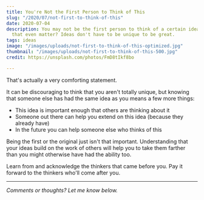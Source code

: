 ```yaml
---
title: You're Not the First Person to Think of This
slug: "/2020/07/not-first-to-think-of-this"
date: 2020-07-04
description: You may not be the first person to think of a certain idea, but does
  that even matter? Ideas don't have to be unique to be great.
tags: ideas
image: "/images/uploads/not-first-to-think-of-this-optimized.jpg"
thumbnail: "/images/uploads/not-first-to-think-of-this-500.jpg"
credit: https://unsplash.com/photos/FmD8tIkf8bo

---
```

That's actually a very comforting statement.
<!--more-->

It can be discouraging to think that you aren't totally unique, but knowing that someone else has  had the same idea as you means a few more things:

* This idea is important enough that others are thinking about it
* Someone out there can help you extend on this idea (because they already have)
* In the future you can help someone else who thinks of this

Being the first or the original just isn't that important. Understanding that your ideas build on the work of others will help you to take them farther than you might otherwise have had the ability too.

Learn from and acknowledge the thinkers that came before you. Pay it forward to the thinkers who'll come after you.

***

_Comments or thoughts? Let me know below._